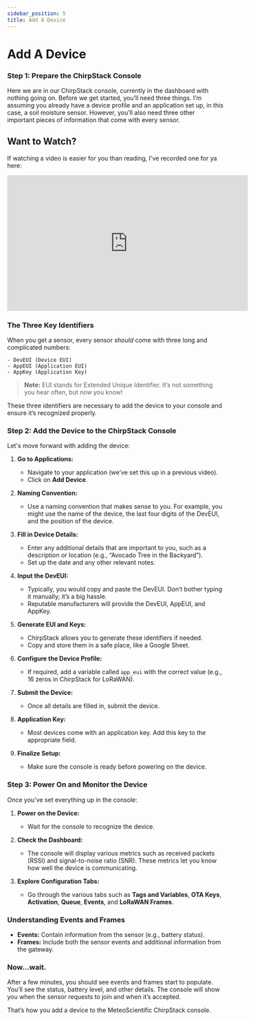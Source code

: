 ```yaml
---
sidebar_position: 5
title: Add A Device
---
```


# Add A Device

### Step 1: Prepare the ChirpStack Console

Here we are in our ChirpStack console, currently in the dashboard with nothing going on. Before we get started, you’ll need three things. I’m assuming you already have a device profile and an application set up, in this case, a soil moisture sensor. However, you’ll also need three other important pieces of information that come with every sensor.

## Want to Watch?
If watching a video is easier for you than reading, I've recorded one for ya here:
<iframe width="560" height="315" src="https://www.youtube.com/embed/rhNYKyC3Avs?si=1LimXlj78xfzqPb-" title="YouTube video player" frameborder="0" allow="accelerometer; autoplay; clipboard-write; encrypted-media; gyroscope; picture-in-picture; web-share" referrerpolicy="strict-origin-when-cross-origin" allowfullscreen></iframe>

### The Three Key Identifiers

When you get a sensor, every sensor *should* come with three long and complicated numbers:
```
- DevEUI (Device EUI)
- AppEUI (Application EUI)
- AppKey (Application Key)
```

> **Note:** EUI stands for Extended Unique Identifier. It’s not something you hear often, but now you know!

These three identifiers are necessary to add the device to your console and ensure it’s recognized properly.

### Step 2: Add the Device to the ChirpStack Console

Let's move forward with adding the device:

1. **Go to Applications:** 
   - Navigate to your application (we’ve set this up in a previous video).
   - Click on **Add Device**.

2. **Naming Convention:**
   - Use a naming convention that makes sense to you. For example, you might use the name of the device, the last four digits of the DevEUI, and the position of the device.

3. **Fill in Device Details:**
   - Enter any additional details that are important to you, such as a description or location (e.g., “Avocado Tree in the Backyard”). 
   - Set up the date and any other relevant notes.

4. **Input the DevEUI:**
   - Typically, you would copy and paste the DevEUI. Don’t bother typing it manually; it’s a big hassle.
   - Reputable manufacturers will provide the DevEUI, AppEUI, and AppKey.

5. **Generate EUI and Keys:**
   - ChirpStack allows you to generate these identifiers if needed.
   - Copy and store them in a safe place, like a Google Sheet.

6. **Configure the Device Profile:**
   - If required, add a variable called `app_eui` with the correct value (e.g., 16 zeros in ChirpStack for LoRaWAN).

7. **Submit the Device:**
   - Once all details are filled in, submit the device.

8. **Application Key:**
   - Most devices come with an application key. Add this key to the appropriate field.

9. **Finalize Setup:**
   - Make sure the console is ready before powering on the device.

### Step 3: Power On and Monitor the Device

Once you’ve set everything up in the console:

1. **Power on the Device:**
   - Wait for the console to recognize the device.

2. **Check the Dashboard:**
   - The console will display various metrics such as received packets (RSSI) and signal-to-noise ratio (SNR). These metrics let you know how well the device is communicating.

3. **Explore Configuration Tabs:**
   - Go through the various tabs such as **Tags and Variables**, **OTA Keys**, **Activation**, **Queue**, **Events**, and **LoRaWAN Frames**.

### Understanding Events and Frames

- **Events:** Contain information from the sensor (e.g., battery status).
- **Frames:** Include both the sensor events and additional information from the gateway.

### Now...wait.  

After a few minutes, you should see events and frames start to populate. You’ll see the status, battery level, and other details. The console will show you when the sensor requests to join and when it’s accepted.

That’s how you add a device to the MeteoScientific ChirpStack console. 
